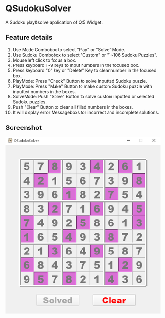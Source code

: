 # QSudokuSolver
A Sudoku play&solve application of Qt5 Widget.

## Feature details
1. Use Mode Combobox to select "Play" or "Solve" Mode.
2. Use Sudoku Combobox to select "Custom" or "1~106 Sudoku Puzzles".
3. Mouse left click to focus a box.
4. Press keyboard 1~9 keys to input numbers in the focused box.
5. Press keyboard "0" key or "Delete" Key to clear number in the focused box.
6. PlayMode: Press "Check" Button to solve inputted Sudoku puzzle.
7. PlayMode: Press "Make" Button to make custom Sudoku puzzle with inputted numbers in the boxes.
8. SolveMode: Push "Solve" Button to solve custom inputted or selected Sudoku puzzles.
9. Push "Clear" Button to clear all filled numbers in the boxes.
10. It will display error Messageboxs for incorrect and incomplete solutions.


## Screenshot
![Screenshot](https://raw.githubusercontent.com/Zalafina/QSudokuSolver/master/screenshot/QSudokuSolver.png)

